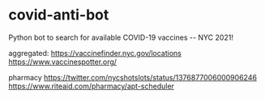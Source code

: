 # covid-anti-bot
Python bot to search for available COVID-19 vaccines -- NYC 2021!

aggregated:
https://vaccinefinder.nyc.gov/locations
https://www.vaccinespotter.org/

pharmacy
https://twitter.com/nycshotslots/status/1376877006000906246
https://www.riteaid.com/pharmacy/apt-scheduler
